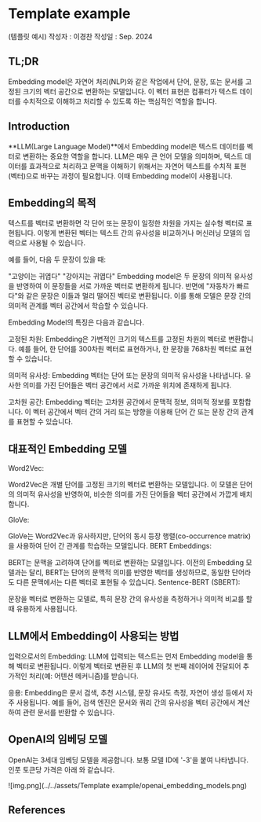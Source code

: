 # Template example
(템플릿 예시)
작성자 : 이경찬
작성일 : Sep. 2024

## TL;DR
Embedding model은 자연어 처리(NLP)와 같은 작업에서 단어, 문장, 또는 문서를 고정된 크기의 벡터 공간으로 변환하는 모델입니다. 이 벡터 표현은 컴퓨터가 텍스트 데이터를 수치적으로 이해하고 처리할 수 있도록 하는 핵심적인 역할을 합니다.

## Introduction
**LLM(Large Language Model)**에서 Embedding model은 텍스트 데이터를 벡터로 변환하는 중요한 역할을 합니다. LLM은 매우 큰 언어 모델을 의미하며, 텍스트 데이터를 효과적으로 처리하고 문맥을 이해하기 위해서는 자연어 텍스트를 수치적 표현(벡터)으로 바꾸는 과정이 필요합니다. 이때 Embedding model이 사용됩니다.

## Embedding의 목적
텍스트를 벡터로 변환하면 각 단어 또는 문장이 일정한 차원을 가지는 실수형 벡터로 표현됩니다. 이렇게 변환된 벡터는 텍스트 간의 유사성을 비교하거나 머신러닝 모델의 입력으로 사용될 수 있습니다.

예를 들어, 다음 두 문장이 있을 때:

"고양이는 귀엽다"
"강아지는 귀엽다"
Embedding model은 두 문장의 의미적 유사성을 반영하여 이 문장들을 서로 가까운 벡터로 변환하게 됩니다. 반면에 "자동차가 빠르다"와 같은 문장은 이들과 멀리 떨어진 벡터로 변환됩니다. 이를 통해 모델은 문장 간의 의미적 관계를 벡터 공간에서 학습할 수 있습니다.

Embedding Model의 특징은 다음과 같습니다.

고정된 차원: Embedding은 가변적인 크기의 텍스트를 고정된 차원의 벡터로 변환합니다. 예를 들어, 한 단어를 300차원 벡터로 표현하거나, 한 문장을 768차원 벡터로 표현할 수 있습니다.

의미적 유사성: Embedding 벡터는 단어 또는 문장의 의미적 유사성을 나타냅니다. 유사한 의미를 가진 단어들은 벡터 공간에서 서로 가까운 위치에 존재하게 됩니다.

고차원 공간: Embedding 벡터는 고차원 공간에서 문맥적 정보, 의미적 정보를 포함합니다. 이 벡터 공간에서 벡터 간의 거리 또는 방향을 이용해 단어 간 또는 문장 간의 관계를 표현할 수 있습니다.

## 대표적인 Embedding 모델
Word2Vec:

Word2Vec은 개별 단어를 고정된 크기의 벡터로 변환하는 모델입니다. 이 모델은 단어의 의미적 유사성을 반영하여, 비슷한 의미를 가진 단어들을 벡터 공간에서 가깝게 배치합니다.

GloVe:

GloVe는 Word2Vec과 유사하지만, 단어의 동시 등장 행렬(co-occurrence matrix)을 사용하여 단어 간 관계를 학습하는 모델입니다.
BERT Embeddings:

BERT는 문맥을 고려하여 단어를 벡터로 변환하는 모델입니다. 이전의 Embedding 모델과는 달리, BERT는 단어의 문맥적 의미를 반영한 벡터를 생성하므로, 동일한 단어라도 다른 문맥에서는 다른 벡터로 표현될 수 있습니다.
Sentence-BERT (SBERT):

문장을 벡터로 변환하는 모델로, 특히 문장 간의 유사성을 측정하거나 의미적 비교를 할 때 유용하게 사용됩니다.

## LLM에서 Embedding이 사용되는 방법
입력으로서의 Embedding: LLM에 입력되는 텍스트는 먼저 Embedding model을 통해 벡터로 변환됩니다. 이렇게 벡터로 변환된 후 LLM의 첫 번째 레이어에 전달되어 추가적인 처리(예: 어텐션 메커니즘)를 받습니다.

응용: Embedding은 문서 검색, 추천 시스템, 문장 유사도 측정, 자연어 생성 등에서 자주 사용됩니다. 예를 들어, 검색 엔진은 문서와 쿼리 간의 유사성을 벡터 공간에서 계산하여 관련 문서를 반환할 수 있습니다.

## OpenAI의 임베딩 모델

OpenAI는 3세대 임베딩 모델을 제공합니다. 보통 모델 ID에 '-3'을 붙여 나타냅니다. 인풋 토큰당 가격은 아래 와 같습니다.

![img.png](../../assets/Template example/openai_embedding_models.png)

## References